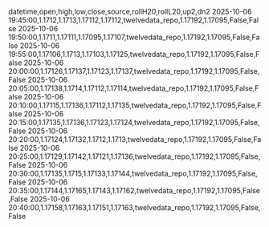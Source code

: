 datetime,open,high,low,close,source,rollH20,rollL20,up2,dn2
2025-10-06 19:45:00,1.1712,1.1713,1.17112,1.17112,twelvedata_repo,1.17192,1.17095,False,False
2025-10-06 19:50:00,1.1711,1.17111,1.17095,1.17107,twelvedata_repo,1.17192,1.17095,False,False
2025-10-06 19:55:00,1.17106,1.1713,1.17103,1.17125,twelvedata_repo,1.17192,1.17095,False,False
2025-10-06 20:00:00,1.17126,1.17137,1.17123,1.17137,twelvedata_repo,1.17192,1.17095,False,False
2025-10-06 20:05:00,1.17138,1.1714,1.17112,1.17114,twelvedata_repo,1.17192,1.17095,False,False
2025-10-06 20:10:00,1.17115,1.17136,1.17112,1.17135,twelvedata_repo,1.17192,1.17095,False,False
2025-10-06 20:15:00,1.17135,1.17136,1.17123,1.17124,twelvedata_repo,1.17192,1.17095,False,False
2025-10-06 20:20:00,1.17124,1.17132,1.1712,1.1713,twelvedata_repo,1.17192,1.17095,False,False
2025-10-06 20:25:00,1.17129,1.17142,1.17121,1.17136,twelvedata_repo,1.17192,1.17095,False,False
2025-10-06 20:30:00,1.17135,1.1715,1.17133,1.17144,twelvedata_repo,1.17192,1.17095,False,False
2025-10-06 20:35:00,1.17144,1.17165,1.17143,1.17162,twelvedata_repo,1.17192,1.17095,False,False
2025-10-06 20:40:00,1.17158,1.17163,1.17151,1.17163,twelvedata_repo,1.17192,1.17095,False,False

